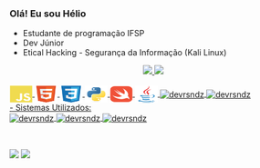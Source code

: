 ### Olá! Eu sou Hélio


- Estudante de programação IFSP
- Dev Júnior
- Etical Hacking - Segurança da Informação (Kali Linux)
<div align="center">
  <a href="https://github.com/devrsndz">
  <img height="140em" src="https://github-readme-stats.vercel.app/api?username=devrsndz&show_icons=true&theme=cobalt&include_all_commits=true&count_private=true"/>
  <img height="140em" src="https://github-readme-stats.vercel.app/api/top-langs/?username=devrsndz&layout=compact&langs_count=7&theme=cobalt"/>
</div>
 
<div style="display: inline_block"><br>
  <img align="center" alt="devrsndz" height="30" width="40" src="https://raw.githubusercontent.com/devicons/devicon/master/icons/javascript/javascript-plain.svg">
  <img align="center" alt="devrsndz" height="30" width="40" src="https://raw.githubusercontent.com/devicons/devicon/master/icons/html5/html5-original.svg">
  <img align="center" alt="devrsndz" height="30" width="40" src="https://raw.githubusercontent.com/devicons/devicon/master/icons/css3/css3-original.svg">
  <img align="center" alt="devrsndz" height="30" width="40" src="https://raw.githubusercontent.com/devicons/devicon/master/icons/python/python-original.svg">
  <img align="center" alt="devrsndz" height="30" width="40" src="https://raw.githubusercontent.com/devicons/devicon/master/icons/swift/swift-original.svg">
   <img align="center" alt="devrsndz" height="30" width="40" src="https://raw.githubusercontent.com/devicons/devicon/master/icons/java/java-original.svg">
   <img align="center" alt="devrsndz" height="30" width="40" src="https://cdn.jsdelivr.net/gh/devicons/devicon@latest/icons/php/php-original.svg" />
   <img align="center" alt="devrsndz" height="30" width="40" src="https://cdn.jsdelivr.net/gh/devicons/devicon@latest/icons/androidstudio/androidstudio-original.svg">
   <br>
   - Sistemas Utilizados:
   <br>
    <img align="center" alt="devrsndz" height="30" width="40" src="https://cdn.jsdelivr.net/gh/devicons/devicon@latest/icons/linux/linux-original.svg" />
    <img align="center" alt="devrsndz" height="30" width="40" src="https://upload.wikimedia.org/wikipedia/commons/thumb/2/2b/Kali-dragon-icon.svg/768px-Kali-dragon-icon.svg.png?20211125065834" />
    <img align="center" alt="devrsndz" height="30" width="40" src="https://cdn.jsdelivr.net/gh/devicons/devicon@latest/icons/windows11/windows11-original.svg" />

  </div>
  
  
##

<div> 
<br>
  <a href="https://instagram.com/heliorz" target="_blank"><img src="https://img.shields.io/badge/-Instagram-%23E4405F?style=for-the-badge&logo=instagram&logoColor=white" target="_blank"></a>
<a href = "https://devhrsnd@gmail.com"><img src="https://img.shields.io/badge/-Gmail-%23333?style=for-the-badge&logo=gmail&logoColor=white" target="_blank"></a>
   
  
</div>
